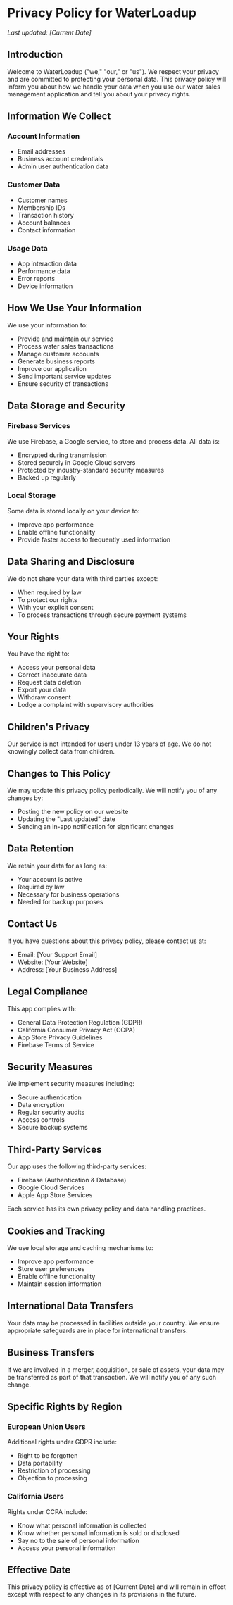 # Privacy Policy for WaterLoadup
*Last updated: [Current Date]*

## Introduction

Welcome to WaterLoadup ("we," "our," or "us"). We respect your privacy and are committed to protecting your personal data. This privacy policy will inform you about how we handle your data when you use our water sales management application and tell you about your privacy rights.

## Information We Collect

### Account Information
- Email addresses
- Business account credentials
- Admin user authentication data

### Customer Data
- Customer names
- Membership IDs
- Transaction history
- Account balances
- Contact information

### Usage Data
- App interaction data
- Performance data
- Error reports
- Device information

## How We Use Your Information

We use your information to:
- Provide and maintain our service
- Process water sales transactions
- Manage customer accounts
- Generate business reports
- Improve our application
- Send important service updates
- Ensure security of transactions

## Data Storage and Security

### Firebase Services
We use Firebase, a Google service, to store and process data. All data is:
- Encrypted during transmission
- Stored securely in Google Cloud servers
- Protected by industry-standard security measures
- Backed up regularly

### Local Storage
Some data is stored locally on your device to:
- Improve app performance
- Enable offline functionality
- Provide faster access to frequently used information

## Data Sharing and Disclosure

We do not share your data with third parties except:
- When required by law
- To protect our rights
- With your explicit consent
- To process transactions through secure payment systems

## Your Rights

You have the right to:
- Access your personal data
- Correct inaccurate data
- Request data deletion
- Export your data
- Withdraw consent
- Lodge a complaint with supervisory authorities

## Children's Privacy

Our service is not intended for users under 13 years of age. We do not knowingly collect data from children.

## Changes to This Policy

We may update this privacy policy periodically. We will notify you of any changes by:
- Posting the new policy on our website
- Updating the "Last updated" date
- Sending an in-app notification for significant changes

## Data Retention

We retain your data for as long as:
- Your account is active
- Required by law
- Necessary for business operations
- Needed for backup purposes

## Contact Us

If you have questions about this privacy policy, please contact us at:
- Email: [Your Support Email]
- Website: [Your Website]
- Address: [Your Business Address]

## Legal Compliance

This app complies with:
- General Data Protection Regulation (GDPR)
- California Consumer Privacy Act (CCPA)
- App Store Privacy Guidelines
- Firebase Terms of Service

## Security Measures

We implement security measures including:
- Secure authentication
- Data encryption
- Regular security audits
- Access controls
- Secure backup systems

## Third-Party Services

Our app uses the following third-party services:
- Firebase (Authentication & Database)
- Google Cloud Services
- Apple App Store Services

Each service has its own privacy policy and data handling practices.

## Cookies and Tracking

We use local storage and caching mechanisms to:
- Improve app performance
- Store user preferences
- Enable offline functionality
- Maintain session information

## International Data Transfers

Your data may be processed in facilities outside your country. We ensure appropriate safeguards are in place for international transfers.

## Business Transfers

If we are involved in a merger, acquisition, or sale of assets, your data may be transferred as part of that transaction. We will notify you of any such change.

## Specific Rights by Region

### European Union Users
Additional rights under GDPR include:
- Right to be forgotten
- Data portability
- Restriction of processing
- Objection to processing

### California Users
Rights under CCPA include:
- Know what personal information is collected
- Know whether personal information is sold or disclosed
- Say no to the sale of personal information
- Access your personal information

## Effective Date

This privacy policy is effective as of [Current Date] and will remain in effect except with respect to any changes in its provisions in the future. 
